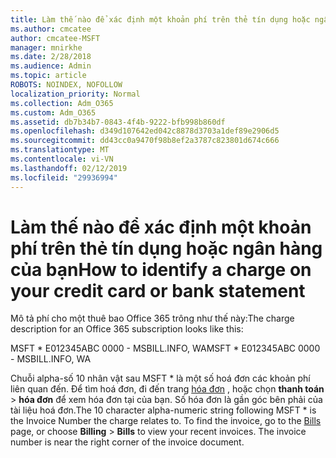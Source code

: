 ```yaml
---
title: Làm thế nào để xác định một khoản phí trên thẻ tín dụng hoặc ngân hàng của bạn
ms.author: cmcatee
author: cmcatee-MSFT
manager: mnirkhe
ms.date: 2/28/2018
ms.audience: Admin
ms.topic: article
ROBOTS: NOINDEX, NOFOLLOW
localization_priority: Normal
ms.collection: Adm_O365
ms.custom: Adm_O365
ms.assetid: db7b34b7-0843-4f4b-9222-bfb998b860df
ms.openlocfilehash: d349d107642ed042c8878d3703a1def89e2906d5
ms.sourcegitcommit: dd43cc0a9470f98b8ef2a3787c823801d674c666
ms.translationtype: MT
ms.contentlocale: vi-VN
ms.lasthandoff: 02/12/2019
ms.locfileid: "29936994"
---
```

# <a name="how-to-identify-a-charge-on-your-credit-card-or-bank-statement"></a><span data-ttu-id="2d88c-102">Làm thế nào để xác định một khoản phí trên thẻ tín dụng hoặc ngân hàng của bạn</span><span class="sxs-lookup"><span data-stu-id="2d88c-102">How to identify a charge on your credit card or bank statement</span></span>

<span data-ttu-id="2d88c-103">Mô tả phí cho một thuê bao Office 365 trông như thế này:</span><span class="sxs-lookup"><span data-stu-id="2d88c-103">The charge description for an Office 365 subscription looks like this:</span></span>
  
<span data-ttu-id="2d88c-104">MSFT \* E012345ABC 0000 - MSBILL.INFO, WA</span><span class="sxs-lookup"><span data-stu-id="2d88c-104">MSFT \* E012345ABC 0000 - MSBILL.INFO, WA</span></span>
  
<span data-ttu-id="2d88c-p101">Chuỗi alpha-số 10 nhân vật sau MSFT \* là một số hoá đơn các khoản phí liên quan đến. Để tìm hoá đơn, đi đến trang [hóa đơn](https://go.microsoft.com/fwlink/p/?linkid=848039) , hoặc chọn **thanh toán** \> **hóa đơn** để xem hóa đơn tại của bạn. Số hóa đơn là gần góc bên phải của tài liệu hoá đơn.</span><span class="sxs-lookup"><span data-stu-id="2d88c-p101">The 10 character alpha-numeric string following MSFT \* is the Invoice Number the charge relates to. To find the invoice, go to the [Bills](https://go.microsoft.com/fwlink/p/?linkid=848039) page, or choose **Billing** \> **Bills** to view your recent invoices. The invoice number is near the right corner of the invoice document.</span></span> 
  

